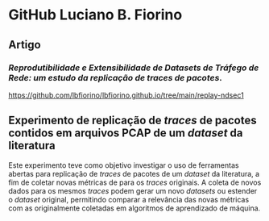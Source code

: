 # GitHub Luciano B. Fiorino

## Artigo
### *Reprodutibilidade e Extensibilidade de Datasets de Tráfego de Rede: um estudo da replicação de traces de pacotes*.
https://github.com/lbfiorino/lbfiorino.github.io/tree/main/replay-ndsec1

## Experimento de replicação de *traces* de pacotes contidos em arquivos PCAP de um *dataset* da literatura

Este experimento teve como objetivo investigar o uso de ferramentas abertas para replicação de *traces* de pacotes de um *dataset* da literatura, a fim de coletar novas métricas de para os *traces* originais. A coleta de novos dados para os mesmos *traces* podem gerar um novo *datasets* ou estender o *dataset* original, permitindo comparar a relevância das novas métricas com as originalmente coletadas em algoritmos de aprendizado de máquina.

 
